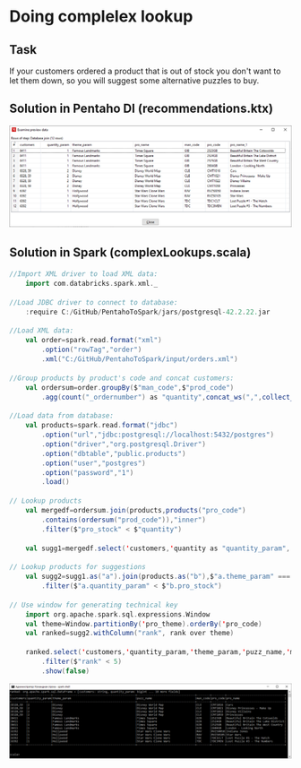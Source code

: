# Doing complelex lookup
## Task
If your customers ordered a product that is out of stock you don't want to let them down, so you will suggest some alternative puzzles to buy.
## Solution in Pentaho DI (recommendations.ktx)
![img](https://github.com/shumasey/PentahoToSpark/blob/main/Screenshots/DoingComplexLookup_PDI.png)
## Solution in Spark (complexLookups.scala)
```scala
//Import XML driver to load XML data:
	import com.databricks.spark.xml._
	
//Load JDBC driver to connect to database:
	:require C:/GitHub/PentahoToSpark/jars/postgresql-42.2.22.jar
	
//Load XML data:
	val order=spark.read.format("xml")
		.option("rowTag","order")
		.xml("C:/GitHub/PentahoToSpark/input/orders.xml")
	
//Group products by product's code and concat customers:
	val ordersum=order.groupBy($"man_code",$"prod_code")
		.agg(count("_ordernumber") as "quantity",concat_ws(",",collect_list("idcus")) as "customers")
	
//Load data from database:
	val products=spark.read.format("jdbc")
		.option("url","jdbc:postgresql://localhost:5432/postgres")
		.option("driver","org.postgresql.Driver")
		.option("dbtable","public.products")
		.option("user","postgres")
		.option("password","1")
		.load()
	
// Lookup products
	val mergedf=ordersum.join(products,products("pro_code")
		.contains(ordersum("prod_code")),"inner")
		.filter($"pro_stock" < $"quantity")
	
	val sugg1=mergedf.select('customers,'quantity as "quantity_param",'pro_theme as "theme_param",'pro_name as "puzz_name")
	
// Lookup products for suggestions
	val sugg2=sugg1.as("a").join(products.as("b"),$"a.theme_param" === $"b.pro_theme")
		.filter($"a.quantity_param" < $"b.pro_stock")
	
// Use window for generating technical key
	import org.apache.spark.sql.expressions.Window
	val theme=Window.partitionBy('pro_theme).orderBy('pro_code)
	val ranked=sugg2.withColumn("rank", rank over theme)
	
	ranked.select('customers,'quantity_param,'theme_param,'puzz_name,'man_code,'pro_code,'pro_name)
		.filter($"rank" < 5)
		.show(false)
```
![img](https://github.com/shumasey/PentahoToSpark/blob/main/Screenshots/DoingComplexLookup_Spark.png)